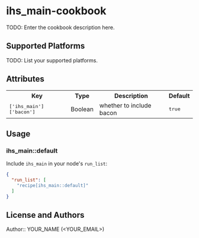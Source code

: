 # ihs_main-cookbook

TODO: Enter the cookbook description here.

## Supported Platforms

TODO: List your supported platforms.

## Attributes

<table>
  <tr>
    <th>Key</th>
    <th>Type</th>
    <th>Description</th>
    <th>Default</th>
  </tr>
  <tr>
    <td><tt>['ihs_main']['bacon']</tt></td>
    <td>Boolean</td>
    <td>whether to include bacon</td>
    <td><tt>true</tt></td>
  </tr>
</table>

## Usage

### ihs_main::default

Include `ihs_main` in your node's `run_list`:

```json
{
  "run_list": [
    "recipe[ihs_main::default]"
  ]
}
```

## License and Authors

Author:: YOUR_NAME (<YOUR_EMAIL>)
